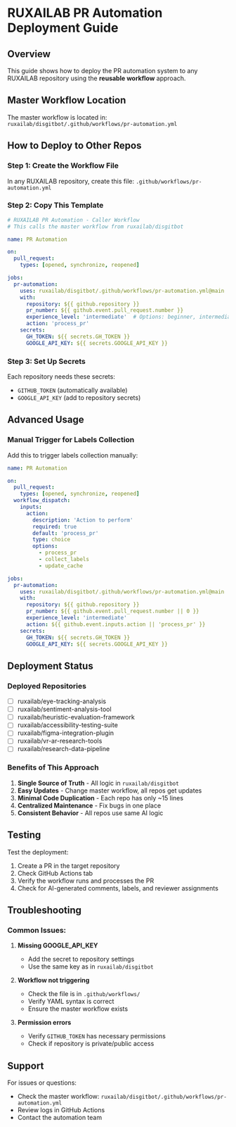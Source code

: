 # RUXAILAB PR Automation Deployment Guide

## Overview

This guide shows how to deploy the PR automation system to any RUXAILAB repository using the **reusable workflow** approach.

## Master Workflow Location

The master workflow is located in: `ruxailab/disgitbot/.github/workflows/pr-automation.yml`

## How to Deploy to Other Repos

### Step 1: Create the Workflow File

In any RUXAILAB repository, create this file:
`.github/workflows/pr-automation.yml`

### Step 2: Copy This Template

```yaml
# RUXAILAB PR Automation - Caller Workflow
# This calls the master workflow from ruxailab/disgitbot

name: PR Automation

on:
  pull_request:
    types: [opened, synchronize, reopened]

jobs:
  pr-automation:
    uses: ruxailab/disgitbot/.github/workflows/pr-automation.yml@main
    with:
      repository: ${{ github.repository }}
      pr_number: ${{ github.event.pull_request.number }}
      experience_level: 'intermediate'  # Options: beginner, intermediate, advanced
      action: 'process_pr'
    secrets:
      GH_TOKEN: ${{ secrets.GH_TOKEN }}
      GOOGLE_API_KEY: ${{ secrets.GOOGLE_API_KEY }}
```

### Step 3: Set Up Secrets

Each repository needs these secrets:
- `GITHUB_TOKEN` (automatically available)
- `GOOGLE_API_KEY` (add to repository secrets)

## Advanced Usage

### Manual Trigger for Labels Collection

Add this to trigger labels collection manually:

```yaml
name: PR Automation

on:
  pull_request:
    types: [opened, synchronize, reopened]
  workflow_dispatch:
    inputs:
      action:
        description: 'Action to perform'
        required: true
        default: 'process_pr'
        type: choice
        options:
          - process_pr
          - collect_labels
          - update_cache

jobs:
  pr-automation:
    uses: ruxailab/disgitbot/.github/workflows/pr-automation.yml@main
    with:
      repository: ${{ github.repository }}
      pr_number: ${{ github.event.pull_request.number || 0 }}
      experience_level: 'intermediate'
      action: ${{ github.event.inputs.action || 'process_pr' }}
    secrets:
      GH_TOKEN: ${{ secrets.GH_TOKEN }}
      GOOGLE_API_KEY: ${{ secrets.GOOGLE_API_KEY }}
```

## Deployment Status

### Deployed Repositories
- [ ] ruxailab/eye-tracking-analysis
- [ ] ruxailab/sentiment-analysis-tool
- [ ] ruxailab/heuristic-evaluation-framework
- [ ] ruxailab/accessibility-testing-suite
- [ ] ruxailab/figma-integration-plugin
- [ ] ruxailab/vr-ar-research-tools
- [ ] ruxailab/research-data-pipeline

### Benefits of This Approach

1. **Single Source of Truth** - All logic in `ruxailab/disgitbot`
2. **Easy Updates** - Change master workflow, all repos get updates
3. **Minimal Code Duplication** - Each repo has only ~15 lines
4. **Centralized Maintenance** - Fix bugs in one place
5. **Consistent Behavior** - All repos use same AI logic

## Testing

Test the deployment:
1. Create a PR in the target repository
2. Check GitHub Actions tab
3. Verify the workflow runs and processes the PR
4. Check for AI-generated comments, labels, and reviewer assignments

## Troubleshooting

### Common Issues:

1. **Missing GOOGLE_API_KEY**
   - Add the secret to repository settings
   - Use the same key as in `ruxailab/disgitbot`

2. **Workflow not triggering**
   - Check the file is in `.github/workflows/`
   - Verify YAML syntax is correct
   - Ensure the master workflow exists

3. **Permission errors**
   - Verify `GITHUB_TOKEN` has necessary permissions
   - Check if repository is private/public access

## Support

For issues or questions:
- Check the master workflow: `ruxailab/disgitbot/.github/workflows/pr-automation.yml`
- Review logs in GitHub Actions
- Contact the automation team 